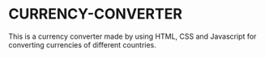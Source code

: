 # CURRENCY-CONVERTER
This is a currency converter made by using HTML, CSS and Javascript for converting currencies of different countries. 
